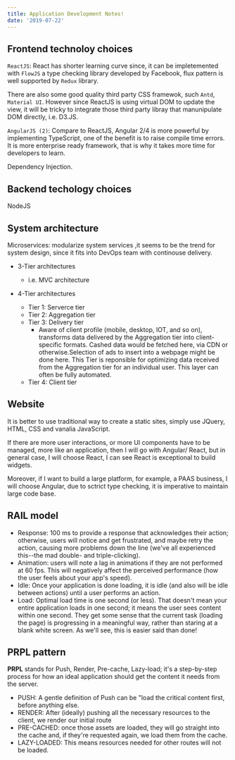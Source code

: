 ```yaml
---
title: Application Development Notes!
date: '2019-07-22'
---
```


## Frontend technoloy choices

`ReactJS`: React has shorter learning curve since, it can be impletemented with `FlowJS` a type checking library developed by Facebook, flux pattern is well supported by `Redux` library.

There are also some good quality third party CSS framewok, such `Antd`, `Material UI`. However since ReactJS is using virtual DOM to update the view, it will be tricky to integrate those third party libray that manunipulate DOM directly, i.e. D3.JS.

`AngularJS (2)`: Compare to ReactJS, Angular 2/4 is more powerful by implementing TypeScript, one of the benefit is to raise compile time errors. It is more enterprise ready framework, that is why it takes more time for developers to learn.

Dependency Injection.

## Backend techology choices

NodeJS

## System architecture

Microservices: modularize system services ,it seems to be the trend for system design, since it fits into DevOps team with continouse delivery.

- 3-Tier architectures

  - i.e. MVC architecture

- 4-Tier architectures
  - Tier 1: Serverce tier
  - Tier 2: Aggregation tier
  - Tier 3: Delivery tier
    - Aware of client profile (mobile, desktop, IOT, and so on), transforms data delivered by the Aggregation tier into client-specific formats. Cashed data would be fetched here, via CDN or otherwise.Selection of ads to insert into a webpage might be done here. This Tier is reponsible for optimizing data received from the Aggregation tier for an individual user. This layer can often be fully automated.
  - Tier 4: Client tier

## Website

It is better to use traditional way to create a static sites, simply use JQuery, HTML, CSS and vanalia JavaScript.

If there are more user interactions, or more UI components have to be managed, more like an application, then I will go with Angular/ React, but in general case, I will choose React, I can see React is exceptional to build widgets.

Moreover, if I want to build a large platform, for example, a PAAS business, I will choose Angular, due to sctrict type checking, it is imperative to maintain large code base.

## RAIL model

- Response: 100 ms to provide a response that acknowledges their action; otherwise, users will notice and get frustrated, and maybe retry the action, causing more problems down the line (we've all experienced this--the mad double- and triple-clicking).
- Animation: users will note a lag in animations if they are not performed at 60 fps. This will negatively affect the perceived performance (how the user feels about your app's speed).
- Idle: Once your application is done loading, it is idle (and also will be idle between actions) until a user performs an action.
- Load: Optimal load time is one second (or less). That doesn't mean your entire application loads in one second; it means the user sees content within one second. They get some sense that the current task (loading the page) is progressing in a meaningful way, rather than staring at a blank white screen. As we'll see, this is easier said than done!

## PRPL pattern

**PRPL** stands for Push, Render, Pre-cache, Lazy-load; it's a step-by-step process for how an ideal application should get the content it needs from the server.

- PUSH: A gentle definition of Push can be "load the critical content first, before anything else.
- RENDER: After (ideally) pushing all the necessary resources to the client, we render our initial route
- PRE-CACHED: once those assets are loaded, they will go straight into the cache and, if they're requested again, we load them from the cache.
- LAZY-LOADED: This means resources needed for other routes will not be loaded.
